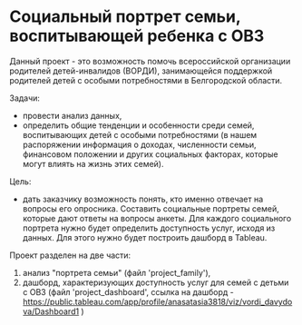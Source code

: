 # Социальный портрет семьи, воспитывающей ребенка с ОВЗ

Данный проект - это возможность помочь всероссийской организации родителей детей-инвалидов (ВОРДИ), занимающейся поддержкой родителей детей с особыми потребностями в Белгородской области.

Задачи:
- провести анализ данных,
- определить общие тенденции и особенности среди семей, воспитывающих детей с особыми потребностями (в нашем распоряжении информация о доходах, численности семьи, финансовом положении и 
других социальных факторах, которые могут влиять на жизнь этих семей).

Цель:
- дать заказчику возможность понять, кто именно отвечает на вопросы его опросника. Составить социальные портреты семей, которые дают ответы на вопросы анкеты. Для каждого социального портрета нужно будет определить доступность услуг, исходя из данных. Для этого нужно будет построить дашборд в Tableau.

Проект разделен на две части:
1. анализ "портрета семьи" (файл 'project_family'),
2. дашборд, характеризующих доступность услуг для семей с детьми с ОВЗ (файл 'project_dashboard', ссылка на дашборд - https://public.tableau.com/app/profile/anasatasia3818/viz/vordi_davydova/Dashboard1 )
